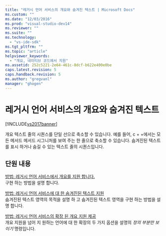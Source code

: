 ```yaml
---
title: "레거시 언어 서비스의 개요와 숨겨진 텍스트 | Microsoft Docs"
ms.custom: ""
ms.date: "12/03/2016"
ms.prod: "visual-studio-dev14"
ms.reviewer: ""
ms.suite: ""
ms.technology: 
  - "vs-ide-sdk"
ms.tgt_pltfrm: ""
ms.topic: "article"
helpviewer_keywords: 
  - "개요, 네이티브 코드에서 지원"
ms.assetid: 252c5221-2e64-461c-8dcf-b622e400e0be
caps.latest.revision: 5
caps.handback.revision: 5
ms.author: "gregvanl"
manager: "ghogen"
---
```

# 레거시 언어 서비스의 개요와 숨겨진 텍스트
[!INCLUDE[vs2017banner](../../code-quality/includes/vs2017banner.md)]

개요 텍스트 줄의 시퀀스를 단일 선으로 축소할 수 있습니다.  예를 들어, c \+ \+에서는 모든 메서드 메서드 시그니처를 보여 주는 한 줄으로 축소할 수 있습니다.  숨겨진된 텍스트를 표시 하거나 숨길 수 있는 텍스트 줄의 시퀀스입니다.  
  
## 단원 내용  
 [방법: 레거시 언어 서비스에서 개요를 지원 합니다.](../../extensibility/internals/how-to-support-outlining-in-a-legacy-language-service.md)  
 구현 하는 방법을 설명 합니다.  
  
 [방법: 레거시 언어 서비스에 대 한 숨겨진된 텍스트 지원](../../extensibility/internals/how-to-provide-hidden-text-support-in-a-legacy-language-service.md)  
 숨겨진된 텍스트 영역의 목적을 설명 하 고 숨겨진된 텍스트 영역을 구현 하는 방법을 설명 합니다.  
  
 [방법: 레거시 언어 서비스의 확장 된 개요 지원 제공](../../extensibility/internals/how-to-provide-expanded-outlining-support-in-a-legacy-language-service.md)  
 개요 지원을 넘어 지 원하는 언어에 대 한 확장의 두 가지 옵션을 설명의  *정의 부분만 보이기* 명령입니다.